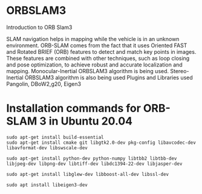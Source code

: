 # ORBSLAM3
Introduction to ORB Slam3

SLAM navigation helps in mapping while the vehicle is in an unknown environment.
ORB-SLAM comes from the fact that it uses Oriented FAST and Rotated BRIEF (ORB) features to detect and match key points in images. These features are combined with other techniques, such as loop closing and pose optimization, to achieve robust and accurate localization and mapping.
Monocular-Inertial ORBSLAM3 algorithm is being used.
Stereo-Inertial ORBSLAM3 algorithm is also being used
Plugins and Libraries used Pangolin, DBoW2,g20, Eigen3 

# Installation commands for ORB-SLAM 3 in Ubuntu 20.04
```shell
sudo apt-get install build-essential
sudo apt-get install cmake git libgtk2.0-dev pkg-config libavcodec-dev libavformat-dev libswscale-dev

sudo apt-get install python-dev python-numpy libtbb2 libtbb-dev libjpeg-dev libpng-dev libtiff-dev libdc1394-22-dev libjasper-dev

sudo apt-get install libglew-dev libboost-all-dev libssl-dev

sudo apt install libeigen3-dev
```


